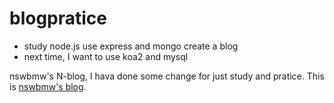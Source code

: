 # blogpratice
- study node.js use express and mongo create a blog
- next time, I want to use koa2 and mysql

nswbmw's N-blog, I hava done some change for just study and pratice.
This is [nswbmw's blog](https://github.com/nswbmw/N-blog).
